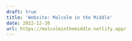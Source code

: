 ```yaml
---
draft: true
title: 'Website: Malcolm in the Middle'
date: 2022-12-20
url: https://malcolminthemiddle.netlify.app/
---
```

